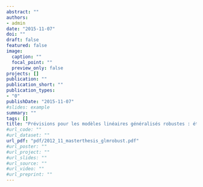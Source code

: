 ```yaml
---
abstract: ""
authors:
- admin
date: "2015-11-07"
doi: ""
draft: false
featured: false
image:
  caption: ""
  focal_point: ""
  preview_only: false
projects: []
publication: ""
publication_short: ""
publication_types:
- "0"
publishDate: "2015-11-07"
#slides: example
summary: ""
tags: []
title: "Prévisions pour les modèles linéaires généralisés robustes : étude Monte-Carlo d'un nouvel estimateur"
#url_code: ""
#url_dataset: ""
url_pdf: "pdf/2012_11_masterthesis_glmrobust.pdf"
#url_poster: ""
#url_project: ""
#url_slides: ""
#url_source: ""
#url_video: ""
#url_preprint: ""
---
```


<!---
Legend:
0 = Uncategorized
1 = Conference proceedings
2 = Journal
3 = Work in progress
4 = Technical report
5 = Book
6 = Book chapter

{{% alert note %}}
Click the *Cite* button above to demo the feature to enable visitors to import publication metadata into their reference management software.
{{% /alert %}}
 
{{% alert note %}}
Click the *Slides* button above to demo Academic's Markdown slides feature.
{{% /alert %}}
 
Supplementary notes can be added here, including [code and math](https://sourcethemes.com/academic/docs/writing-markdown-latex/).
-->



